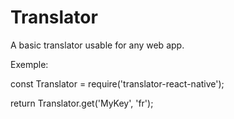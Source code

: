 # Translator
A basic translator usable for any web app.


Exemple:

const Translator = require('translator-react-native');

return Translator.get('MyKey', 'fr');
